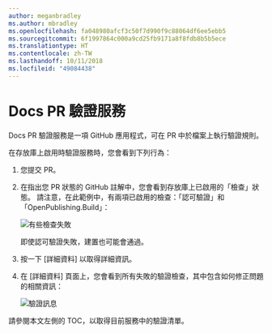 ```yaml
---
author: meganbradley
ms.author: mbradley
ms.openlocfilehash: fa048980afcf3c50f7d990f9c88064df6ee5ebb5
ms.sourcegitcommit: 6f1997864c000a9cd25fb9171a8f8fdb8b5b5ece
ms.translationtype: HT
ms.contentlocale: zh-TW
ms.lasthandoff: 10/11/2018
ms.locfileid: "49084438"
---
```

# <a name="docs-pr-validation-service"></a>Docs PR 驗證服務

Docs PR 驗證服務是一項 GitHub 應用程式，可在 PR 中於檔案上執行驗證規則。

在存放庫上啟用時驗證服務時，您會看到下列行為：

1. 您提交 PR。
1. 在指出您 PR 狀態的 GitHub 註解中，您會看到存放庫上已啟用的「檢查」狀態。 請注意，在此範例中，有兩項已啟用的檢查：「認可驗證」和「OpenPublishing.Build」：

   ![有些檢查失敗](media/validation-failed.png)

   即使認可驗證失敗，建置也可能會通過。

1. 按一下 [詳細資料] 以取得詳細資訊。
1. 在 [詳細資料] 頁面上，您會看到所有失敗的驗證檢查，其中包含如何修正問題的相關資訊：

   ![驗證訊息](media/validation-details.png)

請參閱本文左側的 TOC，以取得目前服務中的驗證清單。